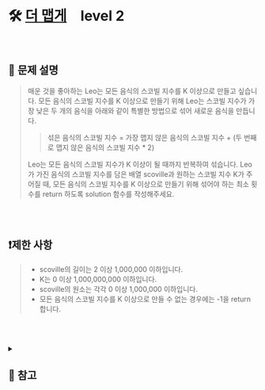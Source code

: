 <br>

# 🛠️ [더 맵게](https://school.programmers.co.kr/learn/courses/30/lessons/42626?language=python3)　level 2

<br>

## 📖 문제 설명
>매운 것을 좋아하는 Leo는 모든 음식의 스코빌 지수를 K 이상으로 만들고 싶습니다. 모든 음식의 스코빌 지수를 K 이상으로 만들기 위해 Leo는 스코빌 지수가 가장 낮은 두 개의 음식을 아래와 같이 특별한 방법으로 섞어 새로운 음식을 만듭니다.
>
>>섞은 음식의 스코빌 지수 = 가장 맵지 않은 음식의 스코빌 지수 + (두 번째로 맵지 않은 음식의 스코빌 지수 * 2)
>
>Leo는 모든 음식의 스코빌 지수가 K 이상이 될 때까지 반복하여 섞습니다.
>Leo가 가진 음식의 스코빌 지수를 담은 배열 scoville과 원하는 스코빌 지수 K가 주어질 때, 모든 음식의 스코빌 지수를 K 이상으로 만들기 위해 섞어야 하는 최소 횟수를 return 하도록 solution 함수를 작성해주세요.

<br><br>

## ❗제한 사항
> - scoville의 길이는 2 이상 1,000,000 이하입니다.
> - K는 0 이상 1,000,000,000 이하입니다.
> - scoville의 원소는 각각 0 이상 1,000,000 이하입니다.
> - 모든 음식의 스코빌 지수를 K 이상으로 만들 수 없는 경우에는 -1을 return 합니다.

<br><br>

<details>

  <summary> 
  
  ## 🎈 참고
  </summary>
  <br>

## 📄 로직
> 스코빌 지수 배열을 최소 힙으로 변환시켜 조건을 만족할 때까지 두 개의 음식을 `pop`하고 새로 만든 음식을 `push`
> 위 과정의 반복 횟수 반환

<br>

## ⁉️ 
> 근데 왜 직접 구현하면 시간초과가 뜨지...? heapq 라이브러리 뜯어온 코드도 시간초과...

</details>

<br><br>
